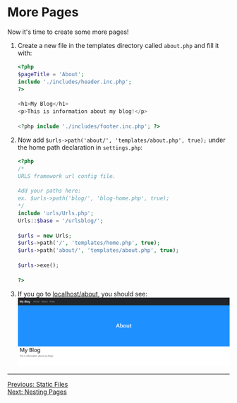 # More Pages
Now it's time to create some more pages!
1. Create a new file in the templates directory called `about.php` and fill it with:
   ```PHP
   <?php
   $pageTitle = 'About';
   include './includes/header.inc.php';
   ?>
   
   <h1>My Blog</h1>
   <p>This is information about my blog!</p>
   
   <?php include './includes/footer.inc.php'; ?>
   ```
2. Now add `$urls->path('about/', 'templates/about.php', true);` under the home path declaration in `settings.php`:
   ```PHP
   <?php
   /*
   URLS framework url config file.
   
   Add your paths here:
   ex. $urls->path('blog/', 'blog-home.php', true);
   */
   include 'urls/Urls.php';
   Urls::$base = '/urlsblog/';
   
   $urls = new Urls;
   $urls->path('/', 'templates/home.php', true);
   $urls->path('about/', 'templates/about.php', true);
   
   $urls->exe();
   
   ?>
   ```
3. If you go to [localhost/about](http://localhost/about), you should see:
   <picture>
       <img alt="Output" src="assets/about_page.png">
   </picture>
___
[Previous: Static Files](static_files.md)  
[Next: Nesting Pages](nesting.md)
